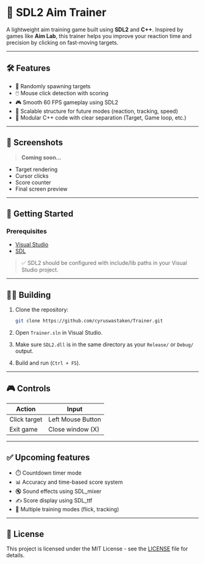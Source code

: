 # 🎯 SDL2 Aim Trainer

A lightweight aim training game built using **SDL2** and **C++**. Inspired by games like **Aim Lab**, this trainer helps you improve your reaction time and precision by clicking on fast-moving targets.

---

## 🛠️ Features

- 🔴 Randomly spawning targets
- 🖱️ Mouse click detection with scoring
- 🎮 Smooth 60 FPS gameplay using SDL2
- 🎯 Scalable structure for future modes (reaction, tracking, speed)
- 🧱 Modular C++ code with clear separation (Target, Game loop, etc.)

---

## 📸 Screenshots

> **Coming soon...**

- Target rendering
- Cursor clicks
- Score counter
- Final screen preview

---

## 🚀 Getting Started

### Prerequisites

- [Visual Studio](https://visualstudio.microsoft.com/)
- [SDL](https://github.com/libsdl-org/SDL/releases)

> ✅ SDL2 should be configured with include/lib paths in your Visual Studio project.

---

## 🧑‍💻 Building

1. Clone the repository:
    ```bash
    git clone https://github.com/cyruswastaken/Trainer.git
    ```

2. Open `Trainer.sln` in Visual Studio.

3. Make sure `SDL2.dll` is in the same directory as your `Release/` or `Debug/` output.

4. Build and run (`Ctrl + F5`).

---

## 🎮 Controls

| Action            | Input               |
|------------------|---------------------|
| Click target      | Left Mouse Button   |
| Exit game         | Close window (X)    |

---

## ✅ Upcoming features

- ⏱️ Countdown timer mode
- 📊 Accuracy and time-based score system
- 🔇 Sound effects using SDL_mixer
- ✍️ Score display using SDL_ttf
- 🎯 Multiple training modes (flick, tracking)

---

## 📝 License

This project is licensed under the MIT License - see the [LICENSE](LICENSE) file for details.



